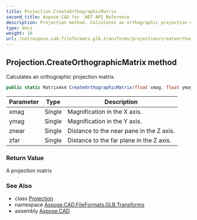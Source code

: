 ```yaml
---
title: Projection.CreateOrthographicMatrix
second_title: Aspose.CAD for .NET API Reference
description: Projection method. Calculates an orthographic projection matrix
type: docs
weight: 10
url: /net/aspose.cad.fileformats.glb.transforms/projection/createorthographicmatrix/
---
```

## Projection.CreateOrthographicMatrix method

Calculates an orthographic projection matrix.

```csharp
public static Matrix4x4 CreateOrthographicMatrix(float xmag, float ymag, float znear, float zfar)
```

| Parameter | Type | Description |
| --- | --- | --- |
| xmag | Single | Magnification in the X axis. |
| ymag | Single | Magnification in the Y axis. |
| znear | Single | Distance to the near pane in the Z axis. |
| zfar | Single | Distance to the far plane in the Z axis. |

### Return Value

A projection matrix

### See Also

* class [Projection](../)
* namespace [Aspose.CAD.FileFormats.GLB.Transforms](../../projection/)
* assembly [Aspose.CAD](../../../)



